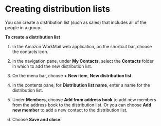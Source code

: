# Creating distribution lists<a name="create_distribution_list"></a>

You can create a distribution list \(such as sales\) that includes all of the people in a group\.

**To create a distribution list**

1. In the Amazon WorkMail web application, on the shortcut bar, choose the contacts icon\.

1. In the navigation pane, under **My Contacts**, select the **Contacts** folder in which to add the new distribution list\.

1. On the menu bar, choose **\+ New item**, **New distribution list**\.

1. In the contents pane, for **Distribution list name**, enter a name for the distribution list\.

1. Under **Members**, choose **Add from address book** to add new members from the address book to the distribution list\. Or you can choose **Add new member** to add a new contact to the distribution list\.

1. Choose **Save and close**\.